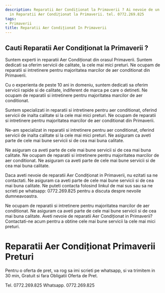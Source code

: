 ```yaml
---
description: Reparatii Aer Condiționat la Primaverii ? Ai nevoie de un profesionist
  in Reparatii Aer Condiționat la Primaverii. tel. 0772.269.825
tags:
- Primaverii
title: Reparatii Aer Condiționat In Primaverii
---
```



## Cauti Reparatii Aer Condiționat la Primaverii ?

Suntem experti in reparatii Aer Condiționat din orasul Primaverii. Suntem dedicati sa oferim servicii de calitate, la cele mai mici preturi. Ne ocupam de reparatii si intretinere pentru majoritatea marcilor de aer conditionat din Primaverii. 

Cu o experienta de peste 10 ani in domeniu, suntem dedicati sa oferim servicii rapide si de calitate, indiferent de marca pe care o detineti. Ne ocupam de reparatii si intretinere pentru majoritatea marcilor de aer conditionat. 

Suntem specializati in reparatii si intretinere pentru aer conditionat, oferind servicii de inalta calitate si la cele mai mici preturi. Ne ocupam de reparatii si intretinere pentru majoritatea marcilor de aer conditionat din Primaverii. 

Ne-am specializat in reparatii si intretinere pentru aer conditionat, oferind servicii de inalta calitate si la cele mai mici preturi. Ne asiguram ca aveti parte de cele mai bune servicii si de cea mai buna calitate. 

Ne asiguram ca aveti parte de cele mai bune servicii si de cea mai buna calitate. Ne ocupam de reparatii si intretinere pentru majoritatea marcilor de aer conditionat. Ne asiguram ca aveti parte de cele mai bune servicii si de cea mai buna calitate. 

Daca aveti nevoie de reparatii Aer Condiționat in Primaverii, nu ezitati sa ne contactati. Ne asiguram ca aveti parte de cele mai bune servicii si de cea mai buna calitate. Ne puteti contacta folosind linkul de mai sus sau sa ne scrieti pe whatsapp: 0772.269.825 pentru a discuta despre nevoile dumneavoastra. 

Ne ocupam de reparatii si intretinere pentru majoritatea marcilor de aer conditionat. Ne asiguram ca aveti parte de cele mai bune servicii si de cea mai buna calitate. Aveti nevoie de reparatii Aer Condiționat in Primaverii? Contactati-ne acum pentru a obtine cele mai bune servicii la cele mai mici preturi.

# Reparatii Aer Condiționat Primaverii Preturi
Pentru o oferta de pret, va rog sa imi scrieti pe whatsapp, si va trimitem in 30 min, Gratuit si fara Obligatii Oferta de Pret.

Tel. 0772.269.825
Whatsapp. 0772.269.825